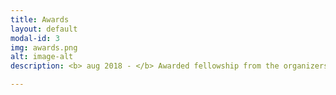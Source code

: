 ```yaml
---
title: Awards
layout: default
modal-id: 3
img: awards.png
alt: image-alt
description: <b> aug 2018 - </b> Awarded fellowship from the organizers of "The Cornell, Maryland, Max Planck Pre-doctoral Research School", Saarbrucken. <br/> <b> jul 2018 - </b>  Awarded fellowship granted by Technische Universitat Dresden (TUD) for "International School and Conference on Network Science (NetSci)", Paris. <br/> <b> 2018 - </b>  Awarded scholarship grant "Mille e una lode" for merit, offered by University of Padova. <br/> <b> 2017 - </b> Finalist at "Accenture Innovation Game", business game of project management, Milan.

---
```

